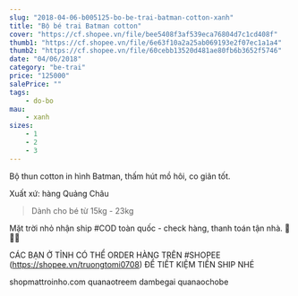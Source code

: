 ```yaml
---
slug: "2018-04-06-b005125-bo-be-trai-batman-cotton-xanh"
title: "Bộ bé trai Batman cotton"
cover: "https://cf.shopee.vn/file/bee5408f3af539eca76804d7c1cd408f"
thumb1: "https://cf.shopee.vn/file/6e63f10a2a25ab069193e2f07ec1a1a4"
thumb2: "https://cf.shopee.vn/file/60cebb13520d481ae80fb6b3652f5746"
date: "04/06/2018"
category: "be-trai"
price: "125000"
salePrice: ""
tags:
    - do-bo
mau:
    - xanh
sizes:
    - 1
    - 2
    - 3
---
```


Bộ thun cotton in hình Batman, thấm hút mồ hôi, co giãn tốt.

Xuất xứ: hàng Quảng Châu

> Dành cho bé từ 15kg - 23kg

Mặt trời nhỏ nhận ship #COD toàn quốc - check hàng, thanh toán tận nhà.  🚚🚚🚚

CÁC BẠN Ở TỈNH CÓ THỂ ORDER HÀNG TRÊN #SHOPEE (https://shopee.vn/truongtomi0708) ĐỂ TIẾT KIỆM TIỀN SHIP NHÉ

<div class="hidden">
shopmattroinho.com quanaotreem dambegai quanaochobe
</div>
